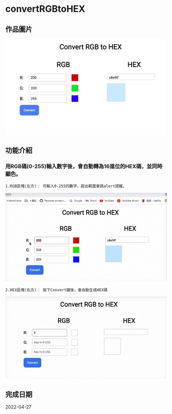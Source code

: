 # convertRGBtoHEX

## 作品圖片
![image](https://github.com/YohaLin/convertRGBtoHEX/blob/main/portfolio.png)

## 功能介紹
### 用RGB碼(0-255)輸入數字後，會自動轉為16進位的HEX碼，並同時顯色。
```
1.RGB區塊(左方)： 可輸入0-255的數字，超出範圍會跳alert提醒。
```
![image](https://github.com/YohaLin/convertRGBtoHEX/blob/main/rgb.gif)
```
2.HEX區塊(右方)： 按下Convert鍵後，會自動生成HEX碼
```
![image](https://github.com/YohaLin/convertRGBtoHEX/blob/main/hex.gif)

## 完成日期
2022-04-27
